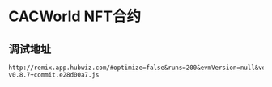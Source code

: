 # CACWorld NFT合约

## 调试地址

```
http://remix.app.hubwiz.com/#optimize=false&runs=200&evmVersion=null&version=soljson-v0.8.7+commit.e28d00a7.js

```
